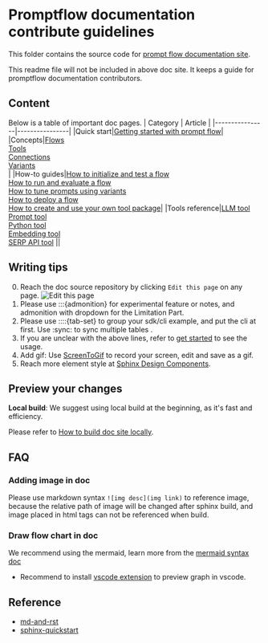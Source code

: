 # Promptflow documentation contribute guidelines

This folder contains the source code for [prompt flow documentation site](https://microsoft.github.io/promptflow/). 

This readme file will not be included in above doc site. It keeps a guide for promptflow documentation contributors.

## Content
Below is a table of important doc pages.
| Category              | Article             |
|----------------|----------------|
|Quick start|[Getting started with prompt flow](./how-to-guides/quick-start.md)|
|Concepts|[Flows](./concepts/concept-flows.md)<br> [Tools](./concepts/concept-tools.md)<br> [Connections](./concepts/concept-connections.md)<br> [Variants](./concepts/concept-variants.md)<br> |
|How-to guides|[How to initialize and test a flow](./how-to-guides/init-and-test-a-flow.md) <br>[How to run and evaluate a flow](./how-to-guides/run-and-evaluate-a-flow/index.md)<br> [How to tune prompts using variants](./how-to-guides/tune-prompts-with-variants.md)<br>[How to deploy a flow](./how-to-guides/deploy-a-flow/index.md)<br>[How to create and use your own tool package](./how-to-guides/develop-a-tool/create-and-use-tool-package.md)|
|Tools reference|[LLM tool](./reference/tools-reference/llm-tool.md)<br> [Prompt tool](./reference/tools-reference/prompt-tool.md)<br> [Python tool](./reference/tools-reference/python-tool.md)<br> [Embedding tool](./reference/tools-reference/embedding_tool.md)<br>[SERP API tool](./reference/tools-reference/serp-api-tool.md) ||


## Writing tips
0. Reach the doc source repository by clicking `Edit this page` on any page.
   ![Edit this page](./media/edit-this-page.png)
1. Please use :::{admonition} for experimental feature or notes, and admonition with dropdown for the Limitation Part.
2. Please use ::::{tab-set} to group your sdk/cli example, and put the cli at first. Use :sync: to sync multiple tables . 
3. If you are unclear with the above lines, refer to [get started](./how-to-guides/quick-start.md) to see the usage.
4. Add gif: Use [ScreenToGif](https://www.screentogif.com/) to record your screen, edit and save as a gif.
5. Reach more element style at [Sphinx Design Components](https://pydata-sphinx-theme.readthedocs.io/en/latest/user_guide/web-components.html).

## Preview your changes


**Local build**: We suggest using local build at the beginning, as it's fast and efficiency. 

Please refer to [How to build doc site locally](./dev/documentation_guidelines.md#how-to-build-doc-site-locally).


## FAQ
### Adding image in doc
Please use markdown syntax `![img desc](img link)` to reference image, because the relative path of image will be changed after sphinx build, and image placed in html tags can not be referenced when build. 

### Draw flow chart in doc 
We recommend using the mermaid, learn more from the [mermaid syntax doc](https://mermaid-js.github.io/mermaid/#/./flowchart?id=flowcharts-basic-syntax)
- Recommend to install [vscode extension](https://marketplace.visualstudio.com/items?itemName=bierner.markdown-mermaid) to preview graph in vscode.

## Reference
- [md-and-rst](https://coderefinery.github.io/sphinx-lesson/md-and-rst/)
- [sphinx-quickstart](https://www.sphinx-doc.org/en/master/usage/quickstart.html)